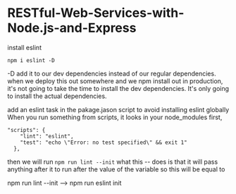 # RESTful-Web-Services-with-Node.js-and-Express


install eslint

```
npm i eslint -D
```
 -D add it to our dev dependencies instead of our regular dependencies. when we deploy this out somewhere and we npm install out in production, it's not going to take the time to install the dev dependencies. It's only going to install the actual dependencies.


add an eslint task in the pakage.jason script to avoid installing eslint globally When you run something from scripts, it looks in your node_modules first,

```
"scripts": {
    "lint": "eslint",
    "test": "echo \"Error: no test specified\" && exit 1"
  },
```

then we will run `npm run lint --init`  what this -- does is that it will pass anything after it to run after the value of the variable so 
this will be equal to 

npm run lint --init  --> npm run eslint init
